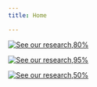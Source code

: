 ```yaml
---
title: Home

---
```


[![See our research,80%](/images/scistories-clear.png)](research)

[![See our research,95%](/images/scistories-clear.png)](research)

[![See our research,50%](/images/scistories-clear.png)](research)





